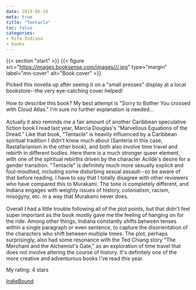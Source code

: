 ```yaml
---
date: 2019-06-10
meta: true
title: "Tentacle"
toc: false
categories:
- Rita Indiana
- books
---
```


{{< section "start" >}}
{{< figure src="https://images.booksense.com/images///.jpg" type="margin" label="mn-cover" alt="Book cover" >}}

Picked this novella up after seeing it on a "small presses" display at a local bookstore--the very eye-catching cover helped!<br /><br />How to describe this book? My best attempt is "Sorry to Bother You crossed with Cloud Atlas." I'm sure no further explanation is needed...<br /><br />Actually it also reminds me a fair amount of another Caribbean speculative fiction book I read last year, Marcia Douglas's "Marvellous Equations of the Dread." Like that book, "Tentacle" is heavily influenced by a Caribbean spiritual tradition I didn't know much about (Santeria in this case, Rastafarianism in the other book), and both also involve time travel and rebirth in different bodies. Here there is a much stronger queer element, with one of the spiritual rebirths driven by the character Acilde's desire for a gender transition. "Tentacle" is definitely much more sexually explicit and foul-mouthed, including some disturbing sexual assault--so be aware of that before reading. I have to say that I totally disagree with other reviewers who have compared this to Murakami. The tone is completely different, and Indiana engages with weighty issues of history, colonialism, racism, misogyny, etc. in a way that Murakami never does. <br /><br />Overall I had a little trouble following all of the plot points, but that didn't feel super important as the book mostly gave me the feeling of hanging on for the ride. Among other things, Indiana constantly shifts between tenses within a single paragraph or even sentence, to capture the disorientation of the characters who shift between multiple times. The plot, perhaps surprisingly, also had some resonance with the Ted Chiang story "The Merchant and the Alchemist's Gate," as an exploration of time travel that does not involve altering the course of history. It's definitely one of the more creative and adventurous books I've read this year.

My rating: 4 stars  

[IndieBound](https://www.indiebound.org/book/)
